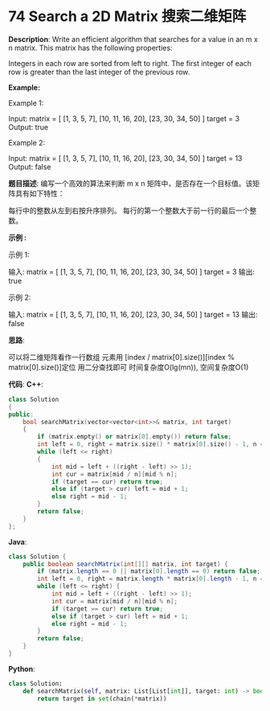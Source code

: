 # 74 Search a 2D Matrix 搜索二维矩阵

__Description__:
Write an efficient algorithm that searches for a value in an m x n matrix. This matrix has the following properties:

Integers in each row are sorted from left to right.
The first integer of each row is greater than the last integer of the previous row.

__Example:__

Example 1:

Input:
matrix = [
  [1,   3,  5,  7],
  [10, 11, 16, 20],
  [23, 30, 34, 50]
]
target = 3
Output: true

Example 2:

Input:
matrix = [
  [1,   3,  5,  7],
  [10, 11, 16, 20],
  [23, 30, 34, 50]
]
target = 13
Output: false

__题目描述__:
编写一个高效的算法来判断 m x n 矩阵中，是否存在一个目标值。该矩阵具有如下特性：

每行中的整数从左到右按升序排列。
每行的第一个整数大于前一行的最后一个整数。

__示例 :__

示例 1:

输入:
matrix = [
  [1,   3,  5,  7],
  [10, 11, 16, 20],
  [23, 30, 34, 50]
]
target = 3
输出: true

示例 2:

输入:
matrix = [
  [1,   3,  5,  7],
  [10, 11, 16, 20],
  [23, 30, 34, 50]
]
target = 13
输出: false

__思路__:

可以将二维矩阵看作一行数组
元素用 [index / matrix[0].size()][index % matrix[0].size()]定位
用二分查找即可
时间复杂度O(lg(mn)), 空间复杂度O(1)

__代码__:
__C++__:

```C++
class Solution 
{
public:
    bool searchMatrix(vector<vector<int>>& matrix, int target) 
    {
        if (matrix.empty() or matrix[0].empty()) return false;
        int left = 0, right = matrix.size() * matrix[0].size() - 1, n = matrix[0].size();
        while (left <= right)
        {
            int mid = left + ((right - left) >> 1);
            int cur = matrix[mid / n][mid % n];
            if (target == cur) return true;
            else if (target > cur) left = mid + 1;
            else right = mid - 1;
        }
        return false;
    }
};
```

__Java__:

```Java
class Solution {
    public boolean searchMatrix(int[][] matrix, int target) {
        if (matrix.length == 0 || matrix[0].length == 0) return false;
        int left = 0, right = matrix.length * matrix[0].length - 1, n = matrix[0].length;
        while (left <= right) {
            int mid = left + ((right - left) >> 1);
            int cur = matrix[mid / n][mid % n];
            if (target == cur) return true;
            else if (target > cur) left = mid + 1;
            else right = mid - 1;
        }
        return false;
    }
}
```

__Python__:

```Python
class Solution:
    def searchMatrix(self, matrix: List[List[int]], target: int) -> bool:
        return target in set(chain(*matrix))
```
